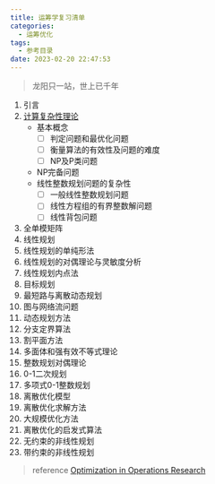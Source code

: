 ```yaml
---
title: 运筹学复习清单
categories:
  - 运筹优化
tags:
  - 参考目录
date: 2023-02-20 22:47:53
---
```

> 龙阳只一站，世上已千年

1. 引言
2. [计算复杂性理论](计算复杂性理论.md)
   * 基本概念
     * [ ]  判定问题和最优化问题
     * [ ]  衡量算法的有效性及问题的难度
     * [ ]  NP及P类问题
   * NP完备问题
   * 线性整数规划问题的复杂性
     * [ ]  一般线性整数规划问题
     * [ ]  线性方程组的有界整数解问题
     * [ ]  线性背包问题
3. 全单模矩阵
4. 线性规划
5. 线性规划的单纯形法
6. 线性规划的对偶理论与灵敏度分析
7. 线性规划内点法
8. 目标规划
9. 最短路与离散动态规划
10. 图与网络流问题
11. 动态规划方法
12. 分支定界算法
13. 割平面方法
14. 多面体和强有效不等式理论
15. 整数规划对偶理论
16. 0-1二次规划
17. 多项式0-1整数规划
18. 离散优化模型
19. 离散优化求解方法
20. 大规模优化方法
21. 离散优化的启发式算法
22. 无约束的非线性规划
23. 带约束的非线性规划

> reference
> [Optimization in Operations Research](https://industri.fatek.unpatti.ac.id/wp-content/uploads/2019/03/173-Optimization-in-Operations-Research-Ronald-L.-Rardin-Edisi-2-2015.pdf)
